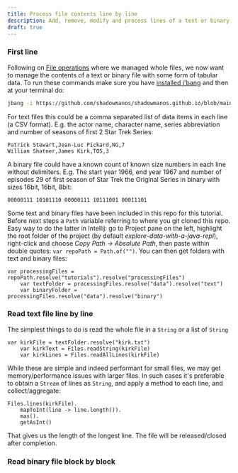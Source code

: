 ```yaml
---
title: Process file contents line by line
description: Add, remove, modify and process lines of a text or binary file with Java
draft: true
---
```


### First line

Following on [File operations](fileOperations.md) where we managed whole files, we now want to manage the contents of a
text or binary file with some form of tabular data.
To run these commands make sure you have [installed j'bang](https://github.com/maxandersen/jbang#installation) and then
at your terminal do:

```bash
jbang -i https://github.com/shadowmanos/shadowmanos.github.io/blob/main/content/tutorials/processingFiles/fileOperations.jsh
```

For text files this could be a comma separated list of data items in each line (a CSV format). E.g. the actor name,
character name, series abbreviation and number of seasons of first 2 Star Trek Series:

```csv
Patrick Stewart,Jean-Luc Pickard,NG,7
Willian Shatner,James Kirk,TOS,3
```

A binary file could have a known count of known size numbers in each line without delimiters. E.g. The start year 1966,
end year 1967 and number of episodes 29 of first season of Star Trek the Original Series in binary with sizes 16bit,
16bit, 8bit:

```text
00000111 10101110 00000111 10111001 00011101
```

Some text and binary files have been included in this repo for this tutorial. Before next steps a `Path` variable
referring to where you git cloned this repo. Easy way to do the latter in Intellij: go to Project pane on the left,
highlight the root folder of the project (by default _explore-data-with-a-java-repl_), right-click and choose _Copy Path
-> Absolute Path_, then paste within double quotes: `var repoPath = Path.of("")`. You can then get folders with text and
binary files:

```jshelllanguage
var processingFiles = repoPath.resolve("tutorials").resolve("processingFiles")
    var textFolder = processingFiles.resolve("data").resolve("text")
    var binaryFolder = processingFiles.resolve("data").resolve("binary")
```

### Read text file line by line

The simplest things to do is read the whole file in a `String` or a list of `String`

```jshelllanguage
var kirkFile = textFolder.resolve("kirk.txt")
    var kirkText = Files.readString(kirkFile)
    var kirkLines = Files.readAllLines(kirkFile)
```

While these are simple and indeed performant for small files, we may get memory/performance issues with larger files. In
such cases it's preferable to obtain a `Stream` of lines as `String`, and apply a method to each line, and
collect/aggregate:

```jshelllanguage
Files.lines(kirkFile).
    mapToInt(line -> line.length()).
    max().
    getAsInt()
```

That gives us the length of the longest line. The file will be released/closed after completion.

### Read binary file block by block
